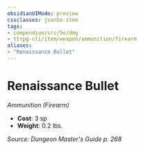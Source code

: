 ```yaml
---
obsidianUIMode: preview
cssclasses: json5e-item
tags:
- compendium/src/5e/dmg
- ttrpg-cli/item/weapon/ammunition/firearm
aliases: 
- "Renaissance Bullet"
---
```

# Renaissance Bullet
*Ammunition (Firearm)*  

- **Cost**: 3 sp
- **Weight**: 0.2 lbs.

*Source: Dungeon Master's Guide p. 268*